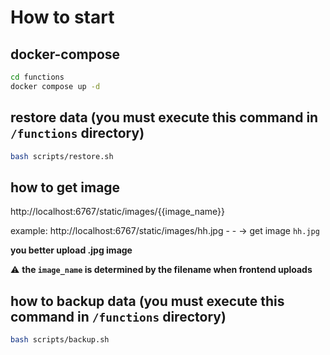# How to start

## docker-compose

```bash
cd functions
docker compose up -d
```

## restore data (you must execute this command in `/functions` directory)

```bash
bash scripts/restore.sh
```

## how to get image

http://localhost:6767/static/images/{{image_name}}

example: http://localhost:6767/static/images/hh.jpg - - -> get image `hh.jpg`

**you better upload .jpg image**

:warning: **the `image_name` is determined by the filename when frontend uploads**

## how to backup data (you must execute this command in `/functions` directory)

```bash
bash scripts/backup.sh
```

